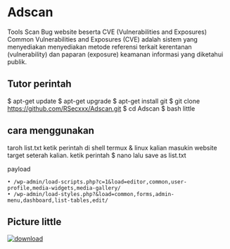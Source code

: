 # Adscan
Tools Scan Bug website beserta CVE (Vulnerabilities and Exposures)
Common Vulnerabilities and Exposures (CVE) adalah sistem yang menyediakan menyediakan metode referensi terkait kerentanan (vulnerability) dan paparan (exposure) keamanan informasi yang diketahui publik.

## Tutor perintah
$ apt-get update
$ apt-get upgrade
$ apt-get install git
$ git clone https://github.com/RSecxxx/Adscan.git
$ cd Adscan
$ bash little

## cara menggunakan
taroh list.txt ketik perintah di shell termux & linux kalian
masukin website target seterah kalian. ketik perintah
$ nano
lalu save as list.txt

payload 
```
• /wp-admin/load-scripts.php?c=1&load=editor,common,user-profile,media-widgets,media-gallery/
• /wp-admin/load-styles.php?&load=common,forms,admin-menu,dashboard,list-tables,edit/
```
## Picture little
<a href="https://ibb.co/D8gqFx3"><img src="https://i.ibb.co/ZY1Zrny/download.png" alt="download" border="0"></a>
